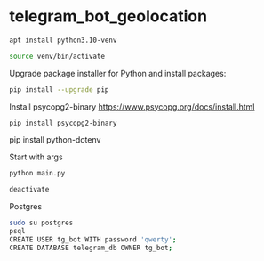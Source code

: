 # telegram_bot_geolocation

```bash
apt install python3.10-venv
```
```bash
source venv/bin/activate
```
Upgrade package installer for Python and install packages:
```bash
pip install --upgrade pip
```
Install psycopg2-binary https://www.psycopg.org/docs/install.html
```bash
pip install psycopg2-binary
```
pip install python-dotenv

Start with args
```bash
python main.py
```

```bash
deactivate
```

Postgres
```bash
sudo su postgres
psql
CREATE USER tg_bot WITH password 'qwerty';
CREATE DATABASE telegram_db OWNER tg_bot;
```
